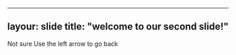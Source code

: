 ----
layour: slide
title: "welcome to our second slide!"
----
Not sure
Use the left arrow to go back

